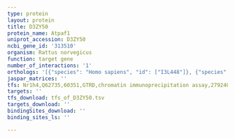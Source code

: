 ```yaml
---
type: protein
layout: protein
title: D3ZY50
protein_name: Atpaf1
uniprot_accession: D3ZY50
ncbi_gene_id: '313510'
organism: Rattus norvegicus
function: target gene
number_of_interactions: '1'
orthologs: '[{"species": "Homo sapiens", "id": ["I3L448"]}, {"species": "Danio rerio", "id": ["F1Q4Z5"]}, {"species": "Mus musculus", "id": ["<a href=\"/protein/h3bll2\">H3BLL2</a>"]}, {"species": "Drosophila melanogaster", "id": ["<a href=\"/protein/q9ves8\">Q9VES8</a>"]}]'
jaspar_matrices: ''
tfs: Nr1h4,Q62735,60351,GTRD,chromatin immunoprecipitation assay,27924024%5Buid%5D,No
targets: ''
tfs_download: tfs_of_D3ZY50.tsv
targets_download: ''
bindingSites_download: ''
binding_sites_ls: ''

---
```

